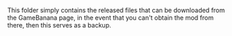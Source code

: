 This folder simply contains the released files that can be downloaded from the GameBanana page, in the event that you can't obtain the mod from there, then this serves as a backup.
